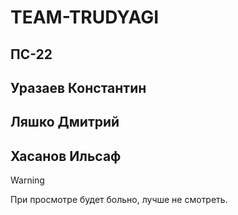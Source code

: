 # TEAM-TRUDYAGI
## ПС-22
## Уразаев Константин
## Ляшко Дмитрий
## Хасанов Ильсаф
> [!WARNING]
> При просмотре будет больно, лучше не смотреть.